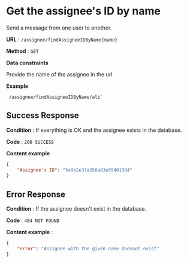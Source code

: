 # Get the assignee's ID by name

Send a message from one user to another.

**URL** : `/assignee/findAssigneeIDByName{name}`

**Method** : `GET`

**Data constraints**

Provide the name of the assignee in the url.


**Example** 

```
 /assignee/findAssigneeIDByName/ali`
```

## Success Response

**Condition** : If everything is OK and the assignee exists in the database.

**Code** : `200 SUCCESS`

**Content example**

```json
{
    "Assignee's ID": "5e9b2e37a358a83e95401984"
}

```

## Error Response

**Condition** : If the assignee doesn't exist in the database.

**Code** : `404 NOT FOUND`

**Content example** :

```json
{
    "error": "Assignee with the given name doesnot exist"
}
```
